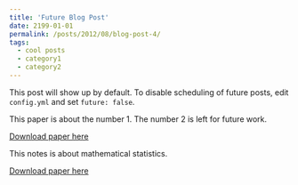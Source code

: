 ```yaml
---
title: 'Future Blog Post'
date: 2199-01-01
permalink: /posts/2012/08/blog-post-4/
tags:
  - cool posts
  - category1
  - category2
---
```


This post will show up by default. To disable scheduling of future posts, edit `config.yml` and set `future: false`. 

This paper is about the number 1. The number 2 is left for future work.

[Download paper here](http://academicpages.github.io/files/paper1.pdf)

This notes is about mathematical statistics.

[Download paper here](https://antares-haixiaowang.github.io/files/MathematicalStatistics.pdf)
